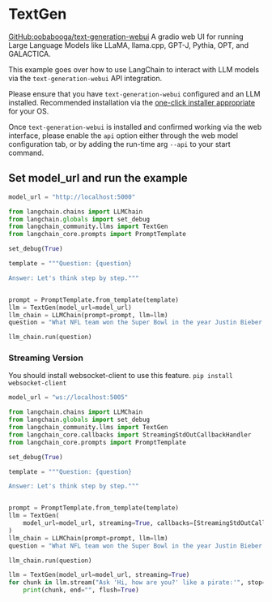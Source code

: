 # TextGen

[GitHub:oobabooga/text-generation-webui](https://github.com/oobabooga/text-generation-webui) A gradio web UI for running Large Language Models like LLaMA, llama.cpp, GPT-J, Pythia, OPT, and GALACTICA.

This example goes over how to use LangChain to interact with LLM models via the `text-generation-webui` API integration.

Please ensure that you have `text-generation-webui` configured and an LLM installed.  Recommended installation via the [one-click installer appropriate](https://github.com/oobabooga/text-generation-webui#one-click-installers) for your OS.

Once `text-generation-webui` is installed and confirmed working via the web interface, please enable the `api` option either through the web model configuration tab, or by adding the run-time arg `--api` to your start command.

## Set model_url and run the example


```python
model_url = "http://localhost:5000"
```


```python
from langchain.chains import LLMChain
from langchain.globals import set_debug
from langchain_community.llms import TextGen
from langchain_core.prompts import PromptTemplate

set_debug(True)

template = """Question: {question}

Answer: Let's think step by step."""


prompt = PromptTemplate.from_template(template)
llm = TextGen(model_url=model_url)
llm_chain = LLMChain(prompt=prompt, llm=llm)
question = "What NFL team won the Super Bowl in the year Justin Bieber was born?"

llm_chain.run(question)
```

### Streaming Version

You should install websocket-client to use this feature.
`pip install websocket-client`


```python
model_url = "ws://localhost:5005"
```


```python
from langchain.chains import LLMChain
from langchain.globals import set_debug
from langchain_community.llms import TextGen
from langchain_core.callbacks import StreamingStdOutCallbackHandler
from langchain_core.prompts import PromptTemplate

set_debug(True)

template = """Question: {question}

Answer: Let's think step by step."""


prompt = PromptTemplate.from_template(template)
llm = TextGen(
    model_url=model_url, streaming=True, callbacks=[StreamingStdOutCallbackHandler()]
)
llm_chain = LLMChain(prompt=prompt, llm=llm)
question = "What NFL team won the Super Bowl in the year Justin Bieber was born?"

llm_chain.run(question)
```


```python
llm = TextGen(model_url=model_url, streaming=True)
for chunk in llm.stream("Ask 'Hi, how are you?' like a pirate:'", stop=["'", "\n"]):
    print(chunk, end="", flush=True)
```
